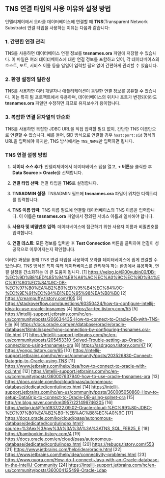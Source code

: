 ## **TNS 연결 타입의 사용 이유와 설정 방법**

인텔리제이에서 오라클 데이터베이스에 연결할 때 **TNS**(Transparent Network Substrate) 연결 타입을 사용하는 이유는 다음과 같습니다:

### **1. 간편한 연결 관리**

TNS를 사용하면 데이터베이스 연결 정보를 **tnsnames.ora** 파일에 저장할 수 있습니다. 이 파일은 여러 데이터베이스에 대한 연결 정보를 포함하고 있어, 각 데이터베이스의 호스트, 포트, 서비스 이름 등을 일일이 입력할 필요 없이 간편하게 관리할 수 있습니다. 

### **2. 환경 설정의 일관성**

TNS를 사용하면 여러 개발자나 애플리케이션이 동일한 연결 정보를 공유할 수 있습니다. 이는 특히 팀 프로젝트에서 유용하며, 데이터베이스의 위치나 포트가 변경되더라도 **tnsnames.ora** 파일만 수정하면 되므로 유지보수가 용이합니다.

### **3. 복잡한 연결 문자열의 단순화**

TNS를 사용하면 복잡한 JDBC URL을 직접 입력할 필요 없이, 간단한 TNS 이름만으로 연결할 수 있습니다. 예를 들어, SID 방식으로 연결할 경우 `host:port:sid` 형식의 URL을 입력해야 하지만, TNS 방식에서는 `TNS_NAME`만 입력하면 됩니다.

### **TNS 연결 설정 방법**

1. **데이터 소스 추가**: 인텔리제이에서 데이터베이스 탭을 열고, **+ 버튼**을 클릭한 후 **Data Source > Oracle**을 선택합니다.

2. **연결 타입 선택**: 연결 타입을 **TNS**로 설정합니다.

3. **TNSADMIN 설정**: TNSADMIN 필드에 **tnsnames.ora** 파일이 위치한 디렉토리를 입력합니다.

4. **TNS 이름 입력**: TNS 이름 필드에 연결할 데이터베이스의 TNS 이름을 입력합니다. 이 이름은 **tnsnames.ora** 파일에서 정의된 서비스 이름과 일치해야 합니다.

5. **사용자 및 비밀번호 입력**: 데이터베이스에 접근하기 위한 사용자 이름과 비밀번호를 입력합니다.

6. **연결 테스트**: 모든 정보를 입력한 후 **Test Connection** 버튼을 클릭하여 연결이 성공적으로 이루어지는지 확인합니다.

이러한 과정을 통해 TNS 연결 타입을 사용하여 오라클 데이터베이스에 쉽게 연결할 수 있습니다. TNS 방식은 특히 여러 데이터베이스를 관리해야 하는 환경에서 유용하며, 연결 설정을 간소화하는 데 큰 도움이 됩니다.
[1] https://velog.io/@00yubin00/DB-%EC%9D%B8%ED%85%94%EB%A6%AC%EC%A0%9C%EC%9D%B4%EC%97%90%EC%84%9C-DB-%EC%97%B0%EA%B2%B0%ED%95%B4%EC%84%9C-%EC%9E%91%EC%84%B1%ED%95%98%EA%B8%B0
[2] https://creampuffy.tistory.com/105
[3] https://stackoverflow.com/questions/60350424/how-to-configure-intellij-idea-to-use-oracle-tnsnames
[4] https://ar-tec.tistory.com/55
[5] https://intellij-support.jetbrains.com/hc/en-us/community/posts/206634435-How-to-connect-to-Oracle-DB-with-TNS-File
[6] https://docs.oracle.com/en/database/oracle/oracle-database/18/ntcli/specifying-connection-by-configuring-tnsnames.ora-file.html
[7] https://intellij-support.jetbrains.com/hc/en-us/community/posts/205453310-Solved-Trouble-setting-up-Oracle-connections-using-tnsnames-ora
[8] https://ssdragon.tistory.com/47
[9] https://yongc.tistory.com/65
[10] https://intellij-support.jetbrains.com/hc/en-us/community/posts/203526830-Connect-Datagrip-to-Oracle-using-TNS
[11] https://www.jetbrains.com/help/idea/how-to-connect-to-oracle-with-oci.html
[12] https://intellij-support.jetbrains.com/hc/en-us/community/posts/360007637940-how-to-use-oracle-tnsnames-ora
[13] https://docs.oracle.com/ko/cloud/paas/autonomous-database/dedicated/cordu/index.html
[14] https://intellij-support.jetbrains.com/hc/en-us/community/posts/360005050860-How-to-setup-DataGrip-to-connect-to-Oracle-DB-using-sqlnet-ora
[15] http://m.blog.naver.com/km3957/221496746205
[16] https://velog.io/@fgh1937/22.09.02-Oracle-cloud-%EC%99%80-JDBC-%EC%97%B0%EA%B2%B0-%EB%AC%B8%EC%A0%9C
[17] https://docs.oracle.com/ko/cloud/paas/autonomous-database/dedicated/cordu/index.html?source=%3Aex%3Apw%3A%3A%3A%3A%3ATNS_SQL_FEB25_E
[18] https://bambookim.tistory.com/4
[19] https://docs.oracle.com/en/cloud/paas/autonomous-database/dedicated/cordu/index.html
[20] https://rebugs.tistory.com/553
[21] https://www.jetbrains.com/help/idea/oracle.html
[22] https://www.jetbrains.com/help/idea/connectivity-problems.html
[23] https://www.quora.com/How-do-I-connect-Java-with-an-Oracle-database-in-the-IntelliJ-Community
[24] https://intellij-support.jetbrains.com/hc/en-us/community/posts/360004135499-Oracle-Ldap

